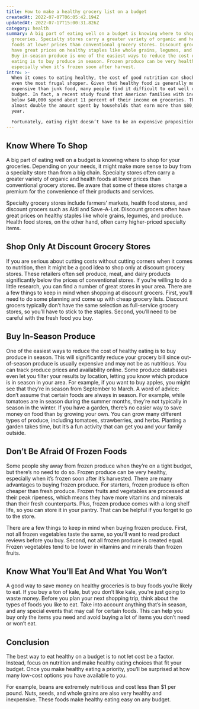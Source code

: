 ```yaml
---
title: How to make a healthy grocery list on a budget
createdAt: 2022-07-07T06:05:42.194Z
updatedAt: 2022-07-17T15:00:31.826Z
category: health
summary: A big part of eating well on a budget is knowing where to shop for your
  groceries. Specialty stores carry a greater variety of organic and health
  foods at lower prices than conventional grocery stores. Discount grocers often
  have great prices on healthy staples like whole grains, legumes, and produce.
  Buy in-season produce is one of the easiest ways to reduce the cost of healthy
  eating is to buy produce in season. Frozen produce can be very healthy,
  especially when it’s frozen soon after harvest.
intro: >-
  When it comes to eating healthy, the cost of good nutrition can shock
  even the most frugal shopper. Given that healthy food is generally more
  expensive than junk food, many people find it difficult to eat well on a
  budget. In fact, a recent study found that American families with incomes
  below $40,000 spend about 11 percent of their income on groceries. That’s
  almost double the amount spent by households that earn more than $80,000 a
  year.

  Fortunately, eating right doesn’t have to be an expensive proposition. With some planning and diligence, you can create cheap grocery lists on a regular basis and keep your household in peak nutritional condition while doing so. The first step is making smart shopping choices when you go to the store. Here are some tips to help you stock up on cheap groceries:
---
```


## Know Where To Shop

A big part of eating well on a budget is knowing where to shop for your groceries. Depending on your needs, it might make more sense to buy from a specialty store than from a big chain. Specialty stores often carry a greater variety of organic and health foods at lower prices than conventional grocery stores. Be aware that some of these stores charge a premium for the convenience of their products and services.

Specialty grocery stores include farmers’ markets, health food stores, and discount grocers such as Aldi and Save-A-Lot. Discount grocers often have great prices on healthy staples like whole grains, legumes, and produce. Health food stores, on the other hand, often carry higher-priced specialty items.

## Shop Only At Discount Grocery Stores

If you are serious about cutting costs without cutting corners when it comes to nutrition, then it might be a good idea to shop only at discount grocery stores. These retailers often sell produce, meat, and dairy products significantly below the prices of conventional stores. If you’re willing to do a little research, you can find a number of great stores in your area.
There are a few things to keep in mind when shopping at discount grocers. First, you’ll need to do some planning and come up with cheap grocery lists. Discount grocers typically don’t have the same selection as full-service grocery stores, so you’ll have to stick to the staples. Second, you’ll need to be careful with the fresh food you buy.

## Buy In-Season Produce

One of the easiest ways to reduce the cost of healthy eating is to buy produce in season. This will significantly reduce your grocery bill since out-of-season produce is usually expensive and may not be as nutritious.
You can track produce prices and availability online. Some produce databases even let you filter your results by location, letting you know which produce is in season in your area. For example, if you want to buy apples, you might see that they’re in season from September to March.
A word of advice: don’t assume that certain foods are always in season. For example, while tomatoes are in season during the summer months, they’re not typically in season in the winter.
If you have a garden, there’s no easier way to save money on food than by growing your own. You can grow many different types of produce, including tomatoes, strawberries, and herbs. Planting a garden takes time, but it’s a fun activity that can get you and your family outside.

## Don’t Be Afraid Of Frozen Foods

Some people shy away from frozen produce when they’re on a tight budget, but there’s no need to do so. Frozen produce can be very healthy, especially when it’s frozen soon after it’s harvested.
There are many advantages to buying frozen produce. For starters, frozen produce is often cheaper than fresh produce. Frozen fruits and vegetables are processed at their peak ripeness, which means they have more vitamins and minerals than their fresh counterparts. Plus, frozen produce comes with a long shelf life, so you can store it in your pantry. That can be helpful if you forget to go to the store.

There are a few things to keep in mind when buying frozen produce. First, not all frozen vegetables taste the same, so you’ll want to read product reviews before you buy. Second, not all frozen produce is created equal. Frozen vegetables tend to be lower in vitamins and minerals than frozen fruits.

## Know What You’ll Eat And What You Won’t

A good way to save money on healthy groceries is to buy foods you’re likely to eat. If you buy a ton of kale, but you don’t like kale, you’re just going to waste money. Before you plan your next shopping trip, think about the types of foods you like to eat.
Take into account anything that’s in season, and any special events that may call for certain foods. This can help you buy only the items you need and avoid buying a lot of items you don’t need or won’t eat.

## Conclusion

The best way to eat healthy on a budget is to not let cost be a factor. Instead, focus on nutrition and make healthy eating choices that fit your budget. Once you make healthy eating a priority, you’ll be surprised at how many low-cost options you have available to you.

For example, beans are extremely nutritious and cost less than $1 per pound. Nuts, seeds, and whole grains are also very healthy and inexpensive. These foods make healthy eating easy on any budget.
